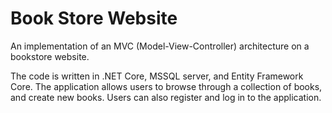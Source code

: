 # Book Store Website

An implementation of an MVC (Model-View-Controller) architecture on a bookstore website.

The code is written in .NET Core, MSSQL server, and Entity Framework Core.
The application allows users to browse through a collection of books, and create new books. Users can also register and log in to the application.
